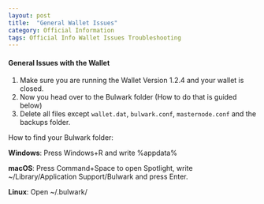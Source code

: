 ```yaml
---
layout: post
title:  "General Wallet Issues"
category: Official Information
tags: Official Info Wallet Issues Troubleshooting
---
```


#### General Issues with the Wallet

1. Make sure you are running the Wallet Version 1.2.4 and your wallet is closed.
2. Now you head over to the Bulwark folder (How to do that is guided below)
3. Delete all files except ```wallet.dat```, ```bulwark.conf```, ```masternode.conf``` and the backups folder.

How to find your Bulwark folder:

**Windows**: Press Windows+R and write %appdata%

**macOS**: Press Command+Space to open Spotlight, write ~/Library/Application Support/Bulwark and press Enter.

**Linux**: Open ~/.bulwark/
